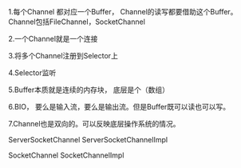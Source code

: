 1.每个Channel 都对应一个Buffer， Channel的读写都要借助这个Buffer。Channel包括FileChannel，SocketChannel

2.一个Channel就是一个连接

3.将多个Channel注册到Selector上

4.Selector监听

5.Buffer本质就是连续的内存块， 底层是个（数组）

6.BIO， 要么是输入流，要么是输出流。但是Buffer既可以读也可以写。

7.Channel也是双向的。可以反映底层操作系统的情况。









ServerSocketChannel    ServerSocketChannelImpl

SocketChannel   SocketChannelImpl